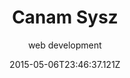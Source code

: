 ---
title: Canam Sysz
post_order: 1
date: "2015-05-06T23:46:37.121Z"
excerpt: "I took an ERP application from 2003 written in PHP and re-developed it for the modern era. The process included a large amount of data migration and integration with existing infrastructure."
subtitle: "web development"
tagline: "taking a site from <2003> to <2020>"
tags: ["Design", "Development", "UX", "QA", "Integration"]
overview_title: ["<rebrand.>", "redesign.", "<development.>"]
overview: "Canam Systems’ website had not been updated since their first launch in the early 2000’s. I redesigned and developed their new website with a complete rebrand through a collaborative effort with branding agency Paule Design."
colors: ["#d9f1ff", "#fff1eb", "#1f60ac"]
images: ["https://leroywan.s3.us-east-2.amazonaws.com/canamsys__screen.png", "https://leroywan.s3.us-east-2.amazonaws.com/canamsys__screen.png"]
---